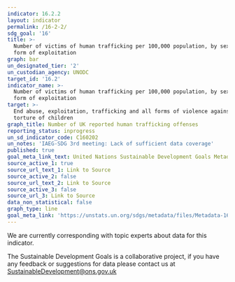 ```yaml
---
indicator: 16.2.2
layout: indicator
permalink: /16-2-2/
sdg_goal: '16'
title: >-
  Number of victims of human trafficking per 100,000 population, by sex, age and
  form of exploitation
graph: bar
un_designated_tier: '2'
un_custodian_agency: UNODC
target_id: '16.2'
indicator_name: >-
  Number of victims of human trafficking per 100,000 population, by sex, age and
  form of exploitation
target: >-
  End abuse, exploitation, trafficking and all forms of violence against and
  torture of children
graph_title: Number of UK reported human trafficking offenses
reporting_status: inprogress
un_sd_indicator_code: C160202
un_notes: 'IAEG-SDG 3rd meeting: Lack of sufficient data coverage'
published: true
goal_meta_link_text: United Nations Sustainable Development Goals Metadata (pdf 1361kB)
source_active_1: true
source_url_text_1: Link to Source
source_active_2: false
source_url_text_2: Link to Source
source_active_3: false
source_url_3: Link to Source
data_non_statistical: false
graph_type: line
goal_meta_link: 'https://unstats.un.org/sdgs/metadata/files/Metadata-16-02-02.pdf'
---
```


We are currently corresponding with topic experts about data for this indicator. 

The Sustainable Development Goals is a collaborative project, if you have any feedback or suggestions for data please contact us at <SustainableDevelopment@ons.gov.uk>
